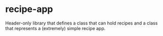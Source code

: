 # recipe-app
Header-only library that defines a class that can hold recipes and a class that represents a (extremely) simple recipe app.
